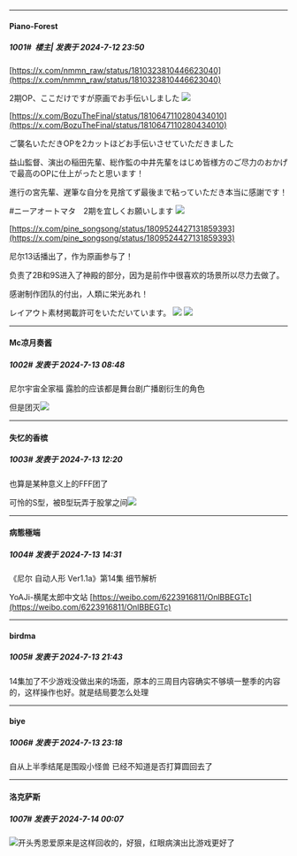﻿
*****

####  Piano-Forest  
##### 1001#         楼主| 发表于 2024-7-12 23:50

[https://x.com/nmmn_raw/status/1810323810446623040](https://x.com/nmmn_raw/status/1810323810446623040)

2期OP、ここだけですが原画でお手伝いしました
<img src="https://p.sda1.dev/18/1a06c8a8c32cc605886023b79ef676e5/SaveTwitter.Net_1810323449342291968_720p_.gif" referrerpolicy="no-referrer">

[https://x.com/BozuTheFinal/status/1810647110280434010](https://x.com/BozuTheFinal/status/1810647110280434010)

ご襲名いただきOPを2カットほどお手伝いさせていただきました

益山監督、演出の稲田先輩、総作監の中井先輩をはじめ皆様方のご尽力のおかげで最高のOPに仕上がったと思います！

進行の宮先輩、遅筆な自分を見捨てず最後まで粘っていただき本当に感謝です！

#ニーアオートマタ　2期を宜しくお願いします
<img src="https://p.sda1.dev/18/cdbd5a519c3239ff3eb8c8efb3896e68/SaveTwitter.Net_1810647020123885568_720p_.gif" referrerpolicy="no-referrer">

[https://x.com/pine_songsong/status/1809524427131859393](https://x.com/pine_songsong/status/1809524427131859393)

尼尔13话播出了，作为原画参与了！

负责了2B和9S进入了神殿的部分，因为是前作中很喜欢的场景所以尽力去做了。

感谢制作团队的付出，人類に栄光あれ！

レイアウト素材掲載許可をいただいています。
<img src="https://p.sda1.dev/18/b9cb18207fd1ec3347624d1c4a1ab925/20240712_234346.jpg" referrerpolicy="no-referrer">
<img src="https://p.sda1.dev/18/b5461fe29dd7faa027fe11f11f8cff5e/20240712_234347.jpg" referrerpolicy="no-referrer">


*****

####  Mc凉月奏酱  
##### 1002#       发表于 2024-7-13 08:48

尼尔宇宙全家福 露脸的应该都是舞台剧广播剧衍生的角色 

但是团灭<img src="https://static.saraba1st.com/image/smiley/face2017/067.png" referrerpolicy="no-referrer">


*****

####  失忆的香槟  
##### 1003#       发表于 2024-7-13 12:20

也算是某种意义上的FFF团了

可怜的S型，被B型玩弄于股掌之间<img src="https://static.saraba1st.com/image/smiley/face2017/067.png" referrerpolicy="no-referrer">


*****

####  病態極端  
##### 1004#       发表于 2024-7-13 14:31

 《尼尔 自动人形 Ver1.1a》第14集 细节解析

YoAJi-横尾太郎中文站
[https://weibo.com/6223916811/OnlBBEGTc](https://weibo.com/6223916811/OnlBBEGTc)


*****

####  birdma  
##### 1005#       发表于 2024-7-13 21:43

14集加了不少游戏没做出来的场面，原本的三周目内容确实不够填一整季的内容的，这样操作也好。就是结局要怎么处理


*****

####  biye  
##### 1006#       发表于 2024-7-13 23:18

自从上半季结尾是围殴小怪兽 已经不知道是否打算圆回去了 


*****

####  洛克萨斯  
##### 1007#       发表于 2024-7-14 00:07

<img src="https://static.saraba1st.com/image/smiley/face2017/067.png" referrerpolicy="no-referrer">开头秀恩爱原来是这样回收的，好狠，红眼病演出比游戏更好了

